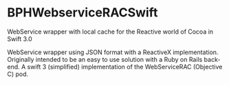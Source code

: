 # BPHWebserviceRACSwift
WebService wrapper with local cache for the Reactive world of Cocoa in Swift 3.0

WebService wrapper using JSON format with a ReactiveX implementation.
Originally intended to be an easy to use solution with a Ruby on Rails back-end.
A swift 3 (simplified) implementation of the WebServiceRAC (Objective C) pod.

